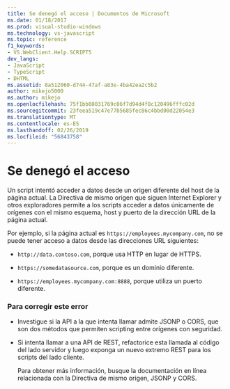 ```yaml
---
title: Se denegó el acceso | Documentos de Microsoft
ms.date: 01/18/2017
ms.prod: visual-studio-windows
ms.technology: vs-javascript
ms.topic: reference
f1_keywords:
- VS.WebClient.Help.SCRIPT5
dev_langs:
- JavaScript
- TypeScript
- DHTML
ms.assetid: 8a512060-d744-47af-a83e-4ba42ea2c5b2
author: mikejo5000
ms.author: mikejo
ms.openlocfilehash: 75f1bb08031769c06f7d94d4f8c120496fffc02d
ms.sourcegitcommit: 23feea519c47e77b5685fec86c4bbd00d22054e3
ms.translationtype: MT
ms.contentlocale: es-ES
ms.lasthandoff: 02/26/2019
ms.locfileid: "56843758"
---
```

# <a name="access-is-denied"></a>Se denegó el acceso
Un script intentó acceder a datos desde un origen diferente del host de la página actual. La Directiva de mismo origen que siguen Internet Explorer y otros exploradores permite a los scripts acceder a datos únicamente de orígenes con el mismo esquema, host y puerto de la dirección URL de la página actual.  
  
 Por ejemplo, si la página actual es `https://employees.mycompany.com`, no se puede tener acceso a datos desde las direcciones URL siguientes:  
  
-   `http://data.contoso.com`, porque usa HTTP en lugar de HTTPS.  
  
-   `https://somedatasource.com`, porque es un dominio diferente.  
  
-   `https://employees.mycompany.com:8888`, porque utiliza un puerto diferente.  
  
### <a name="to-correct-this-error"></a>Para corregir este error  
  
-   Investigue si la API a la que intenta llamar admite JSONP o CORS, que son dos métodos que permiten scripting entre orígenes con seguridad.  
  
-   Si intenta llamar a una API de REST, refactorice esta llamada al código del lado servidor y luego exponga un nuevo extremo REST para los scripts del lado cliente.  
  
     Para obtener más información, busque la documentación en línea relacionada con la Directiva de mismo origen, JSONP y CORS.
